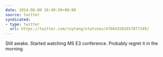 ```yaml
---
date: 2014-06-09 16:49:50+00:00
source: twitter
syndicated:
- type: twitter
  url: https://twitter.com/roytang/statuses/476043502657077249/
---
```


Still awake. Started watching MS E3 conference. Probably regret it in the morning